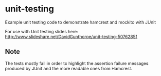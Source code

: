 # unit-testing
Example unit testing code to demonstrate hamcrest and mockito with JUnit

For use with Unit testing slides here:
http://www.slideshare.net/DavidGunthorpe/unit-testing-50762851

## Note

The tests mostly fail in order to highlight the assertion failure messages produced by JUnit and the more readable ones from Hamcrest.
